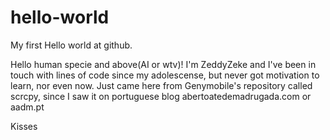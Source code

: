 # hello-world
My first Hello world at github.

Hello human specie and above(AI or wtv)!
I'm ZeddyZeke and I've been in touch with lines of code since my adolescense, but never got motivation to learn, nor even now.
Just came here from Genymobile's repository called scrcpy, since I saw it on portuguese blog abertoatedemadrugada.com or aadm.pt

Kisses
